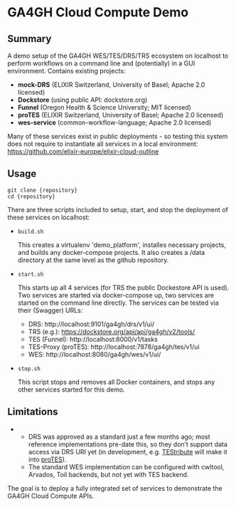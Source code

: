 # GA4GH Cloud Compute Demo

## Summary

A demo setup of the GA4GH WES/TES/DRS/TRS ecosystem on localhost to perform workflows on a command line and (potentially) in a GUI environment. Contains existing projects:

- **mock-DRS** (ELIXIR Switzerland, University of Basel; Apache 2.0 licensed)
- **Dockstore** (using public API: dockstore.org)
- **Funnel** (Oregon Health & Science University; MIT licensed)
- **proTES** (ELIXIR Switzerland, University of Basel; Apache 2.0 licensed)
- **wes-service** (common-workflow-language; Apache 2.0 licensed)



Many of these services exist in public deployments - so testing this system does not require to instantiate all services in a local environment: https://github.com/elixir-europe/elixir-cloud-outline 

## Usage

```
git clone {repository}
cd {repository}
```

There are three scripts included to setup, start, and stop the deployment of these services on localhost:

* `build.sh`

  This creates a virtualenv 'demo_platform', installes necessary projects, and builds any docker-compose projects. It also creates a /data directory at the same level as the github repository.

* `start.sh`

  This starts up all 4 services (for TRS the public Dockestore API is used). Two services are started via docker-compose up, two services are started on the command line directly. The services can be tested via their (Swagger) URLs:

  * DRS: http://localhost:9101/ga4gh/drs/v1/ui/
  * TRS (e.g.): https://dockstore.org/api/api/ga4gh/v2/tools/ 
  * TES (Funnel): http://localhost:8000/v1/tasks
  * TES-Proxy (proTES): http://localhost:7878/ga4gh/tes/v1/ui 
  * WES: http://localhost:8080/ga4gh/wes/v1/ui/

* `stop.sh`

  This script stops and removes all Docker containers, and stops any other services started for this demo.

## Limitations

- - DRS was approved as a standard just a few months ago; most reference implementations pre-date this, so they don’t support data access via DRS URI yet (in development, e.g. [TEStribute](https://github.com/elixir-europe/TEStribute) will make it into [proTES](https://github.com/elixir-europe/proTES)).
  - The standard WES implementation can be configured with cwltool, Arvados, Toil backends, but not yet with TES backend.

The goal is to deploy a fully integrated set of services to demonstrate the GA4GH Cloud Compute APIs.